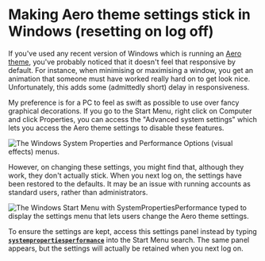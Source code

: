 # Making Aero theme settings stick in Windows (resetting on log off)


If you've used any recent version of Windows which is running an [Aero
theme](https://en.wikipedia.org/wiki/Windows_Aero), you've probably
noticed that it doesn't feel that responsive by default. For instance,
when minimising or maximising a window, you get an animation that
someone must have worked really hard on to get look nice. Unfortunately,
this adds some (admittedly short) delay in responsiveness.

My preference is for a PC to feel as swift as possible to use over fancy
graphical decorations. If you go to the Start Menu, right click on
Computer and click Properties, you can access the "Advanced system
settings" which lets you access the Aero theme settings to disable these
features.

<img class="article-image" src="{static}/images/2014/SystemPropertiesPerformance2.png" alt="The Windows System Properties and Performance Options (visual effects) menus.">

However, on changing these settings, you might find that, although they
work, they don't actually stick. When you next log on, the settings have
been restored to the defaults. It may be an issue with running accounts
as standard users, rather than administrators.

<img class="article-image" src="{static}/images/2014/SystemPropertiesPerformance.png" alt="The Windows Start Menu with SystemPropertiesPerformance typed to display the settings menu that lets users change the Aero theme settings.">

To ensure the settings are kept, access this settings panel instead by
typing
[**`systempropertiesperformance`**](http://hardforum.com/archive/index.php/t-1431776.html)
into the Start Menu search. The same panel appears, but the settings
will actually be retained when you next log on.

